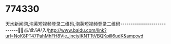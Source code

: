 # 774330
天水新闻网,泡芙短视频登录二维码,泡芙短视频登录二维码----------------------------🍉🍉点/此/进/入/http://www.baidu.com/link?url=NoK8PT47PahMhFH8Vie_jnciyIKNTTtVBQKpill6udK&amp;wd
